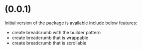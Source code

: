 # (0.0.1)

Initial version of the package is available
include below features:

- create breadcrumb with the builder pattern
- create breadcrumb that is wrappable
- create breadcrumb that is scrollable